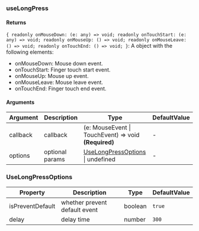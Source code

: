 ### useLongPress

#### Returns

`{ readonly onMouseDown: (e: any) => void; readonly onTouchStart: (e: any) => void; readonly onMouseUp: () => void; readonly onMouseLeave: () => void; readonly onTouchEnd: () => void; }`: A object with the following elements:

- onMouseDown: Mouse down event.
- onTouchStart: Finger touch start event.
- onMouseUp: Mouse up event.
- onMouseLeave: Mouse leave event.
- onTouchEnd: Finger touch end event.

#### Arguments

| Argument | Description     | Type                                                     | DefaultValue |
| -------- | --------------- | -------------------------------------------------------- | ------------ |
| callback | callback        | (e: MouseEvent \| TouchEvent) => void **(Required)**     | -            |
| options  | optional params | [UseLongPressOptions](#UseLongPressOptions) \| undefined | -            |

### UseLongPressOptions

| Property         | Description                   | Type    | DefaultValue |
| ---------------- | ----------------------------- | ------- | ------------ |
| isPreventDefault | whether prevent default event | boolean | `true`       |
| delay            | delay time                    | number  | `300`        |
